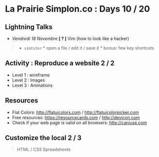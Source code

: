 # La Prairie Simplon.co : Days 10 / 20

## Lightning Talks

- _Vendredi 18 Novembre_ **[ ? ]** Vim (how to look like a hacker)
>   * `vimtutor`
    * open a file / edit it / save it
    * bonus: few key shortcuts

## Activity : Reproduce a website 2 / 2

- Level 1 : wireframe
- Level 2 : Images
- Level 3 : Animations

## Resources

* Flat Colors: http://flatuicolors.com / http://flatuicolorpicker.com
* Free resources: https://resourcecards.com / http://devicon.com
* Check if your web page is valid on all browsers: http://caniuse.com

## Customize the local 2 / 3

> HTML / CSS Spreadsheets
